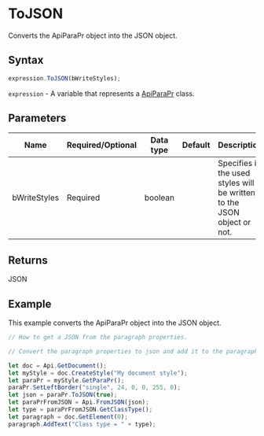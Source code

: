 # ToJSON

Converts the ApiParaPr object into the JSON object.

## Syntax

```javascript
expression.ToJSON(bWriteStyles);
```

`expression` - A variable that represents a [ApiParaPr](../ApiParaPr.md) class.

## Parameters

| **Name** | **Required/Optional** | **Data type** | **Default** | **Description** |
| ------------- | ------------- | ------------- | ------------- | ------------- |
| bWriteStyles | Required | boolean |  | Specifies if the used styles will be written to the JSON object or not. |

## Returns

JSON

## Example

This example converts the ApiParaPr object into the JSON object.

```javascript editor-docx
// How to get a JSON from the paragraph properties.

// Convert the paragraph properties to json and add it to the paragraph.

let doc = Api.GetDocument();
let myStyle = doc.CreateStyle("My document style");
let paraPr = myStyle.GetParaPr();
paraPr.SetLeftBorder("single", 24, 0, 0, 255, 0);
let json = paraPr.ToJSON(true);
let paraPrFromJSON = Api.FromJSON(json);
let type = paraPrFromJSON.GetClassType();
let paragraph = doc.GetElement(0);
paragraph.AddText("Class type = " + type);
```

